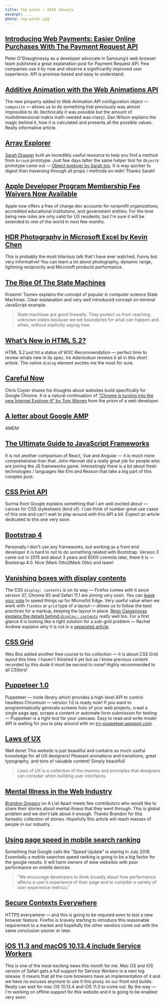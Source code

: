 ```yaml
---
title: Top picks — 2018 January
excerpt: ...
photo: top-picks.jpg
---
```


## [Introducing Web Payments: Easier Online Purchases With The Payment Request API](https://www.smashingmagazine.com/2018/01/online-purchase-payment-request-api/)

Peter O'Shaughnessy as a developer advocate in Samsung’s web browser team published a great explanation post for Payment Request API. Few companies use it by now and observe a significantly improved user experience. API is promise-based and easy to understand.


## [Additive Animation with the Web Animations API](https://css-tricks.com/additive-animation-web-animations-api/)

The new property added to Web Animation API configuration object — `composite` — allows us to do something that previously was almost impossible to do (technically it was possible but the amount of multidimensional matrix math needed was crazy). Dan Wilson explains the magic behind it, how it is calculated and presents all the possible values. Really informative article.


## [Array Explorer](https://sdras.github.io/array-explorer/)

[Sarah Drasner](https://twitter.com/sarah_edo) built an incredibly useful resource to help you find a method from `Array`s prototype. Just few days latter the same helper tool for `Object`s prototype came out — [Object explorer by Sarah too](https://sdras.github.io/object-explorer/). It is way quicker to digest than traversing through all props / methods on mdn! Thanks Sarah!


## [Apple Developer Program Membership Fee Waivers Now Available](https://developer.apple.com/news/?id=01032018a)

Apple now offers a free of charge dev accounts for nonprofit organizations, accredited educational institutions, and government entities. For the time being new rules are only valid for US residents, but I'm sure it will be extended to rest of the world in next few months.


## [HDR Photography in Microsoft Excel by Kevin Chen](https://youtu.be/bkQJdaGGVM8)

This is probably the most hilarious talk that I have ever watched. Funny but very informative! You can learn a lot about photography, dynamic range, lightning reciprocity and Microsoft products performance.


## [The Rise Of The State Machines](https://www.smashingmagazine.com/2018/01/rise-state-machines/)

Krasimir Tsonev explains the concept of popular in computer science State Machines. Clear explanation and very well introduced concept on minimal JavaScript example. 

> State machines are good firewalls. They protect us from reaching unknown states because we set boundaries for what can happen and when, without explicitly saying how.


## [What’s New in HTML 5.2?](https://bitsofco.de/whats-new-in-html-5-2/)

HTML 5.2 just hit a status of W3C Recommendation — perfect time to review whats new in its spec. Ire Aderinokun reviews it all in this short article. The native `dialog` element excites me the most for sure.


## [Careful Now](https://css-tricks.com/careful-now/)

Chris Coyier shares his thoughts about websites build specifically for Google Chrome. It is a natural continuation of ["Chrome is turning into the new Internet Explorer 6" by Tom Warren](https://www.theverge.com/2018/1/4/16805216/google-chrome-only-sites-internet-explorer-6-web-standards) from the prism of a web developer.


## [A letter about Google AMP](http://ampletter.org/)

AMEN!


## [The Ultimate Guide to JavaScript Frameworks](https://javascriptreport.com/the-ultimate-guide-to-javascript-frameworks/)

It is not another comparison of React, Vue and Angular — it is much more comprehensive than that. John Hannah did a really great job for people who are joining the JS frameworks game. Interestingly there is a lot about fresh technologies / languages like Elm and Reason that take a big part of this complex post.


##  [CSS Print API](https://developers.google.com/web/updates/2018/01/paintapi)

Surma from Google explains something that I am well excited about — canvas for CSS stylesheets (kind of). I can think of number great use cases of this one and can't wait to play around with this API a bit. Expect an article dedicated to this one very soon.


## [Bootstrap 4](http://blog.getbootstrap.com/2018/01/18/bootstrap-4/)

Personally I don't use any frameworks, but working as a front end developer it is hard to not to do something related with Bootstrap. Version 3 came out in 2015 and about 3 years and 6000 commits later, there it is — Bootstrap 4.0. Nice [Mark Otto](Mark Otto) and team!


## [Vanishing boxes with display contents](https://rachelandrew.co.uk/archives/2016/01/29/vanishing-boxes-with-display-contents/)

The CSS `display: contents` is on its way — Firefox comes with it since version 37, Chrome 65 and Safari 11.1 are joining very soon. You can [leave your vote](https://wpdev.uservoice.com/forums/257854-microsoft-edge-developer/suggestions/10938981-implement-the-box-generation-keywords-from-css-dis) to speed things up for Microsfot Edge. Very useful value when we work with `flexbox` or `grid` type of a layout — allows us to follow the best practices for a markup, keeping the layout in place. [Rego Casasnovas explains the details behind `display: contents`](https://blogs.igalia.com/mrego/2018/01/11/display-contents-is-coming/) really well too. For a first glance it is looking like a right solution for a sub-grid problem — Rachel Andrew explains why it is not in a [separated article](https://rachelandrew.co.uk/archives/2017/07/20/why-display-contents-is-not-css-grid-layout-subgrid/).


## [CSS Grid](https://cssgrid.io/)

Wes Bos added another free course to his collection — it is about CSS Grid layout this time. I haven't finished it yet but as I know previous content recorded by this dude it must be second to none! Highly recommended to all CSSers!


## [Puppeteer 1.0](https://developers.google.com/web/tools/puppeteer/)

Puppeteer — node library which provides a high-level API to control headless Chromium — version 1.0 is ready now! If you want to programmatically generate screens hots of your web projects, crawl a single page app, scrape a content or automate form submission for testing — Puppeteer is a right tool for your usecase. Easy to read and write moder API is waiting for you to play around with on [try-puppeteer.appspot.com](https://try-puppeteer.appspot.com/).


## [Laws of UX](https://lawsofux.com/)

Well done! This website is just beautiful and contains so much useful knowledge for all UX designers! Pleasant animations and transitions, great typography, and tons of valuable content! Simply beautiful!

> Laws of UX is a collection of the maxims and principles that designers can consider when building user interfaces.


## [Mental Illness in the Web Industry](http://alistapart.com/article/mental-illness-in-the-web-industry)

[Brandon Gregory](https://twitter.com/authorbrandong) on A List Apart meets few contributors who would like to share their stories about mental illness that they went through. This is global problem and we don't talk about it enough. Thanks Brandon for this fantastic collection of stories. Hopefully this article will reach masses of people in our industry.


## [Using page speed in mobile search ranking](https://webmasters.googleblog.com/2018/01/using-page-speed-in-mobile-search.html)

Something that Google calls the "Speed Update" is staring in July 2018. Essentially a mobile searches speed ranking is going to be a big factor for the google results. It will harm owners of slow websites with poor performance on mobile devices. 

> "We encourage developers to think broadly about how performance affects a user’s experience of their page and to consider a variety of user experience metrics."


## [Secure Contexts Everywhere](https://blog.mozilla.org/security/2018/01/15/secure-contexts-everywhere/)

HTTPS everywhere — and this is going to be required even to test a new browser feature. Firefox is bravely starting to introduce this reasonable requirement to a market and hopefully the other vendors come out with the same conclusion sooner or later. 


## [iOS 11.3 and macOS 10.13.4 include Service Workers](https://twitter.com/rmondello/status/956256845311590400)

This is one of the most exciting news this month for me. Mac OS and iOS version of Safari gets a full support for Service Workers in a next big release. It means that all the core browsers have an implementation of it and we have no excuses anymore to use it this proxy on our front end builds. Really can wait for mac OS 10.13.4 and iOS 11.3 to come out. By the way — I'm working on offline support for this website and it is going to be enabled very soon.
